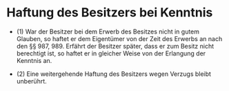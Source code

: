 # Haftung des Besitzers bei Kenntnis

- (1) War der Besitzer bei dem Erwerb des Besitzes nicht in gutem Glauben, so haftet er dem Eigentümer von der Zeit des Erwerbs an nach den §§ 987, 989. Erfährt der Besitzer später, dass er zum Besitz nicht berechtigt ist, so haftet er in gleicher Weise von der Erlangung der Kenntnis an.

- (2) Eine weitergehende Haftung des Besitzers wegen Verzugs bleibt unberührt.

